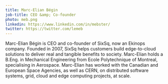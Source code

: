```yaml
---
title: Marc-Elian Bégin
job-title: CEO &amp; Co-founder
photo: meb.png
linkedin: https://www.linkedin.com/in/mebster/
twitter: https://twitter.com/lemeb
---
```


Marc-Elian Bégin is CEO and co-founder of SixSq, now an Ekinops company. Founded in 2007, SixSq helps customers build edge-to-cloud solutions to deliver real and tangible benefits to society. Marc-Elian holds a B.Eng. in Mechanical Engineering from Ecole Polytechnique of Montreal, specialising in Aerospace. Marc-Elian has worked with the Canadian and European Space Agencies, as well as CERN, on distributed software systems, grid, cloud and edge computing projects, at scale.

